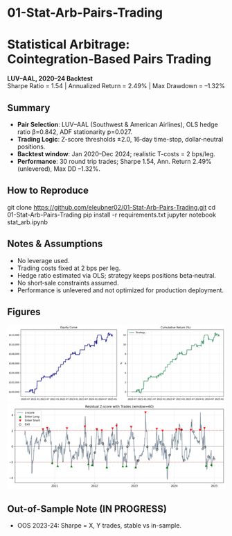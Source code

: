 # 01-Stat-Arb-Pairs-Trading

# Statistical Arbitrage: Cointegration‑Based Pairs Trading
**LUV–AAL, 2020–24 Backtest**  
Sharpe Ratio = 1.54 | Annualized Return = 2.49% | Max Drawdown = –1.32%

## Summary
* **Pair Selection**: LUV–AAL (Southwest & American Airlines), OLS hedge ratio β=0.842, ADF stationarity p=0.027.
* **Trading Logic**: Z-score thresholds ±2.0, 16‑day time-stop, dollar‑neutral positions.
* **Backtest window**: Jan 2020–Dec 2024; realistic T-costs = 2 bps/leg.
* **Performance**: 30 round trip trades; Sharpe 1.54, Ann. Return 2.49% (unlevered), Max DD –1.32%.

## How to Reproduce

git clone https://github.com/eleubner02/01-Stat-Arb-Pairs-Trading.git
cd 01-Stat-Arb-Pairs-Trading
pip install -r requirements.txt
jupyter notebook stat_arb.ipynb

## Notes & Assumptions

* No leverage used.
* Trading costs fixed at 2 bps per leg.
* Hedge ratio estimated via OLS; strategy keeps positions beta‑neutral.
* No short‑sale constraints assumed.
* Performance is unlevered and not optimized for production deployment.

## Figures

![Equity Curve](figures/equity_curve.png)
![Z‑Score w/ Trades](figures/zscore_trades.png)

## Out-of-Sample Note (IN PROGRESS)

* OOS 2023-24: Sharpe = X, Y trades, stable vs in-sample.


